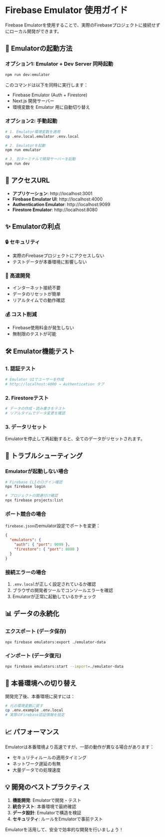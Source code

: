# Firebase Emulator 使用ガイド

Firebase Emulatorを使用することで、実際のFirebaseプロジェクトに接続せずにローカル開発ができます。

## 🚀 Emulatorの起動方法

### オプション1: Emulator + Dev Server 同時起動
```bash
npm run dev:emulator
```

このコマンドは以下を同時に実行します：
- Firebase Emulator (Auth + Firestore)
- Next.js 開発サーバー
- 環境変数を Emulator 用に自動切り替え

### オプション2: 手動起動
```bash
# 1. Emulator環境変数を適用
cp .env.local.emulator .env.local

# 2. Emulatorを起動
npm run emulator

# 3. 別ターミナルで開発サーバーを起動
npm run dev
```

## 📱 アクセスURL

- **アプリケーション**: http://localhost:3001
- **Firebase Emulator UI**: http://localhost:4000
- **Authentication Emulator**: http://localhost:9099
- **Firestore Emulator**: http://localhost:8080

## ✨ Emulatorの利点

### 🔒 **セキュリティ**
- 実際のFirebaseプロジェクトにアクセスしない
- テストデータが本番環境に影響しない

### 🏃 **高速開発**
- インターネット接続不要
- データのリセットが簡単
- リアルタイムでの動作確認

### 💰 **コスト削減**
- Firebase使用料金が発生しない
- 無制限のテストが可能

## 🛠 Emulator機能テスト

### 1. 認証テスト
```bash
# Emulator UIでユーザーを作成
# http://localhost:4000 → Authentication タブ
```

### 2. Firestoreテスト
```bash
# データの作成・読み書きをテスト
# リアルタイムでデータ変更を確認
```

### 3. データリセット
Emulatorを停止して再起動すると、全てのデータがリセットされます。

## 🔧 トラブルシューティング

### Emulatorが起動しない場合
```bash
# Firebase CLIのログイン確認
npx firebase login

# プロジェクトの関連付け確認  
npx firebase projects:list
```

### ポート競合の場合
`firebase.json`のemulator設定でポートを変更：
```json
{
  "emulators": {
    "auth": { "port": 9099 },
    "firestore": { "port": 8080 }
  }
}
```

### 接続エラーの場合
1. `.env.local`が正しく設定されているか確認
2. ブラウザの開発者ツールでコンソールエラーを確認
3. Emulatorが正常に起動しているかチェック

## 📊 データの永続化

### エクスポート (データ保存)
```bash
npx firebase emulators:export ./emulator-data
```

### インポート (データ復元)
```bash
npx firebase emulators:start --import=./emulator-data
```

## 🔄 本番環境への切り替え

開発完了後、本番環境に戻すには：
```bash
# 元の環境変数に戻す
cp .env.example .env.local
# 実際のFirebase認証情報を設定
```

## 📈 パフォーマンス

Emulatorは本番環境より高速ですが、一部の動作が異なる場合があります：
- セキュリティルールの適用タイミング
- ネットワーク遅延の有無
- 大量データでの処理速度

## 💡 開発のベストプラクティス

1. **機能開発**: Emulatorで開発・テスト
2. **統合テスト**: 本番環境で最終確認
3. **データ設計**: Emulatorで構造を検証
4. **セキュリティ**: ルールをEmulatorで事前テスト

Emulatorを活用して、安全で効率的な開発を行いましょう！